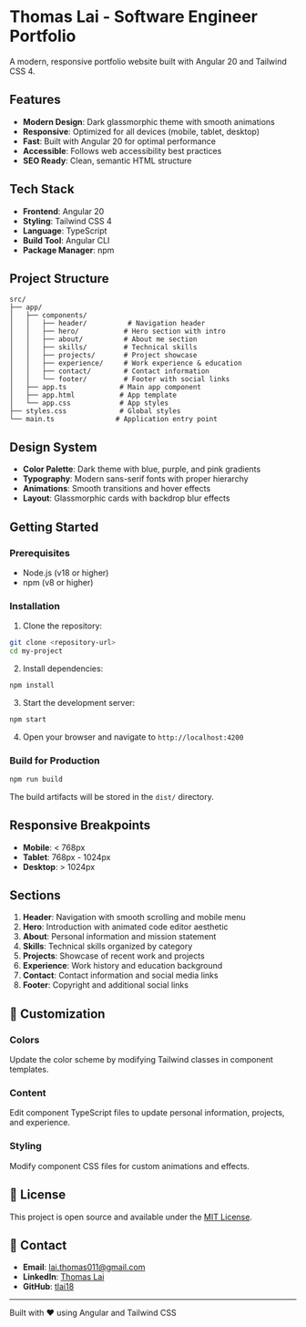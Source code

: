 # Thomas Lai - Software Engineer Portfolio

A modern, responsive portfolio website built with Angular 20 and Tailwind CSS 4.

## Features

- **Modern Design**: Dark glassmorphic theme with smooth animations
- **Responsive**: Optimized for all devices (mobile, tablet, desktop)
- **Fast**: Built with Angular 20 for optimal performance
- **Accessible**: Follows web accessibility best practices
- **SEO Ready**: Clean, semantic HTML structure

## Tech Stack

- **Frontend**: Angular 20
- **Styling**: Tailwind CSS 4
- **Language**: TypeScript
- **Build Tool**: Angular CLI
- **Package Manager**: npm

## Project Structure

```
src/
├── app/
│   ├── components/
│   │   ├── header/          # Navigation header
│   │   ├── hero/           # Hero section with intro
│   │   ├── about/          # About me section
│   │   ├── skills/         # Technical skills
│   │   ├── projects/       # Project showcase
│   │   ├── experience/     # Work experience & education
│   │   ├── contact/        # Contact information
│   │   └── footer/         # Footer with social links
│   ├── app.ts             # Main app component
│   ├── app.html           # App template
│   └── app.css            # App styles
├── styles.css             # Global styles
└── main.ts               # Application entry point
```

## Design System

- **Color Palette**: Dark theme with blue, purple, and pink gradients
- **Typography**: Modern sans-serif fonts with proper hierarchy
- **Animations**: Smooth transitions and hover effects
- **Layout**: Glassmorphic cards with backdrop blur effects

## Getting Started

### Prerequisites

- Node.js (v18 or higher)
- npm (v8 or higher)

### Installation

1. Clone the repository:
```bash
git clone <repository-url>
cd my-project
```

2. Install dependencies:
```bash
npm install
```

3. Start the development server:
```bash
npm start
```

4. Open your browser and navigate to `http://localhost:4200`

### Build for Production

```bash
npm run build
```

The build artifacts will be stored in the `dist/` directory.

## Responsive Breakpoints

- **Mobile**: < 768px
- **Tablet**: 768px - 1024px
- **Desktop**: > 1024px

## Sections

1. **Header**: Navigation with smooth scrolling and mobile menu
2. **Hero**: Introduction with animated code editor aesthetic
3. **About**: Personal information and mission statement
4. **Skills**: Technical skills organized by category
5. **Projects**: Showcase of recent work and projects
6. **Experience**: Work history and education background
7. **Contact**: Contact information and social media links
8. **Footer**: Copyright and additional social links

## 🔧 Customization

### Colors
Update the color scheme by modifying Tailwind classes in component templates.

### Content
Edit component TypeScript files to update personal information, projects, and experience.

### Styling
Modify component CSS files for custom animations and effects.

## 📄 License

This project is open source and available under the [MIT License](LICENSE).

## 🤝 Contact

- **Email**: lai.thomas011@gmail.com
- **LinkedIn**: [Thomas Lai](https://linkedin.com/in/t-lai)
- **GitHub**: [tlai18](https://github.com/tlai18)

---

Built with ❤️ using Angular and Tailwind CSS
